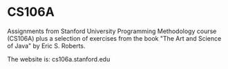 # CS106A
Assignments from Stanford University Programming Methodology course (CS106A) plus a selection of exercises from the book "The Art and Science of Java" by Eric S. Roberts.

The website is: cs106a.stanford.edu
